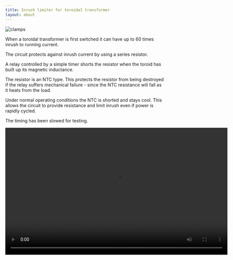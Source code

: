 ```yaml
---
title: Inrush limiter for toroidal transformer 
layout: about
---
```


![clamps](http://s3.julian1.io/rx100/smaller/DSC01877.JPG)

When a toroidal transformer is first switched it can have up to 60 times inrush to running current. 

The circuit protects against inrush current by using a series resistor.

A relay controlled by a simple timer shorts the resistor when the toroid has built up its magnetic inductance.

The resistor is an NTC type. This protects the resistor from being destroyed if the relay suffers mechanical failure - since the NTC resistance will fall as it heats from the load. 

Under normal operating conditions the NTC is shorted and stays cool. This allows the circuit to provide resistance and limit inrush even if power is rapidly cycled. 

The timing has been slowed for testing. 

 <video width="700" height="400" controls>
  <source src="http://s3.julian1.io/rx100/100ANV01/MAH01872.MP4" type="video/mp4">
  <source src="http://s3.julian1.io/rx100/100ANV01/MAH01872.MP4" type="video/ogg">
  Your browser does not support the video tag.
</video> 


